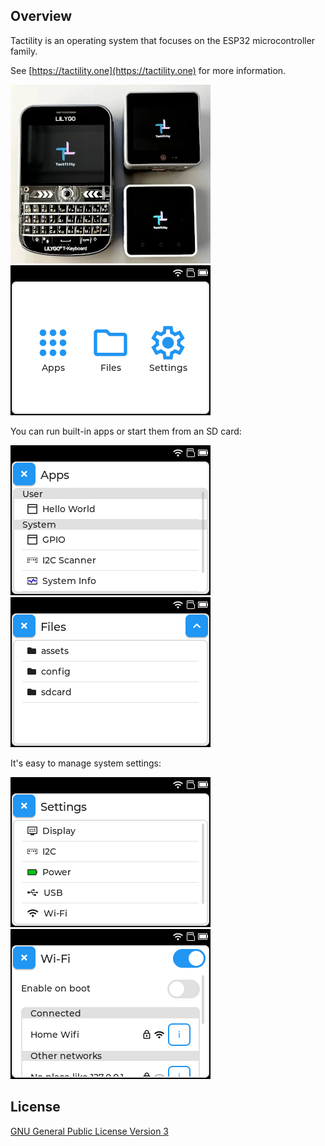 ## Overview

Tactility is an operating system that focuses on the ESP32 microcontroller family.

See [https://tactility.one](https://tactility.one) for more information.

![photo of devices running Tactility](Documentation/pics/tactility-devices.webp)&nbsp;&nbsp;![screenshot of desktop app](Documentation/pics/screenshot-Desktop.png)

You can run built-in apps or start them from an SD card:

![screenshot off app list app](Documentation/pics/screenshot-AppList.png)&nbsp;&nbsp;![screenshot of files app](Documentation/pics/screenshot-Files.png)

It's easy to manage system settings:

![screenshot of settings app](Documentation/pics/screenshot-Settings.png)&nbsp;&nbsp;![screenshot of wifi management app](Documentation/pics/screenshot-WifiManage.png)

## License

[GNU General Public License Version 3](LICENSE.md)
